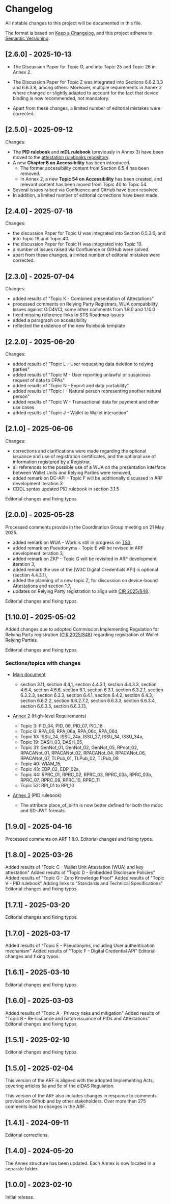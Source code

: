 # Changelog

All notable changes to this project will be documented in this file.

The format is based on [Keep a Changelog](https://keepachangelog.com/en/1.0.0/),
and this project adheres to [Semantic Versioning](https://semverdoc.org/).

## [2.6.0] - 2025-10-13

- The Discussion Paper for Topic O, and into Topic 25 and Topic 26 in Annex 2.
- The Discussion Paper for Topic Z was integrated into Sections 6.6.2.3.3 and 6.6.3.8, among others. Moreover, multiple requirements in Annex 2 where changed or slightly adapted to account for the fact that device binding is now recommended, not mandatory.

- Apart from these changes, a limited number of editorial mistakes were corrected.

## [2.5.0] - 2025-09-12

Changes:

- The **PID rulebook** and **mDL rulebook** (previously in Annex 3) have been
moved to the [attestation rulebooks repository](https://github.com/eu-digital-identity-wallet/eudi-doc-attestation-rulebooks-catalog/).
- A new **Chapter 8 on Accessibility** has been introduced.  
    - The former accessibility content from Section 6.5.4 has been removed.  
    - In Annex 2, a new **Topic 54 on Accessibility** has been created, and
    relevant content has been moved from Topic 40 to Topic 54.  
- Several issues raised via Confluence and GitHub have been resolved.  
- In addition, a limited number of editorial corrections have been made.  

## [2.4.0] - 2025-07-18

Changes:

- the discussion Paper for Topic U was integrated into Section 6.5.3.6, and into
Topic 19 and Topic 40.
- the discussion Paper for Topic H was integrated into Topic 19.
- a number of issues raised via Confluence or GitHub were solved.
- apart from these changes, a limited number of editorial mistakes were corrected.

## [2.3.0] - 2025-07-04

Changes:

- added results of "Topic K - Combined presentation of Attestations"
- processed comments on Relying Party Registrars, WUA compatibility issues
against OID4VCI, some other comments from 1.8.0 and 1.10.0
- fixed missing reference links to STS Roadmap issues
- added a paragraph on accessibility
- reflected the existence of the new Rulebook template

## [2.2.0] - 2025-06-20

Changes:

- added results of "Topic L - User requesting data deletion to relying parties"
- added results of "Topic M - User reporting unlawful or suspicious request of
data to DPAs"
- added results of "Topic N - Export and data portability"
- added results of "Topic I - Natural person representing another natural person"
- added results of "Topic W - Transactional data for payment and other use cases
- added results of "Topic J - Wallet to Wallet interaction"

## [2.1.0] - 2025-06-06

Changes:

- corrections and clarifications were made regarding the optional issuance and
use of registration certificates, and the optional use of information registered
by a Registrar,
- all references to the possible use of a WUA on the presentation interface
between Wallet Units and Relying Parties were removed,
- added remark on DC-API - Topic F will be additionally discussed in ARF
development iteration 3
- CDDL syntax updated PID rulebook in section 3.1.5

Editorial changes and fixing typos.

## [2.0.0] - 2025-05-28

Processed comments provide in the Coordination Group meeting on 21 May 2025.

- added remark on WUA - Work is still in progress on [TS3](https://github.com/eu-digital-identity-wallet/eudi-doc-standards-and-technical-specifications-private/blob/main/docs/technical-specifications/ts3-wallet-unit-attestation.md),
- added remark on Pseudonyms - Topic E will be revised in ARF development
iteration 3,
- added remark on ZKP - Topic G will be revisited in ARF development iteration 3,
- added remark the use of the [W3C Digital Credentials API] is optional (section
4.4.3.1),
- added the planning of a new topic Z, for discussion on device-bound
Attestations and section 1.7,
- updates on Relying Party registration to align with [CIR 2025/848](https://data.europa.eu/eli/reg_impl/2025/848/oj).

Editorial changes and fixing typos.

## [1.10.0] - 2025-05-02

Added changes due to adopted Commission Implementing Regulation for Relying
Party registration ([CIR 2025/848](https://data.europa.eu/eli/reg_impl/2025/848/oj))
regarding registration of Wallet Relying Parties.

Editorial changes and fixing typos.

### Sections/topics with changes

- [Main document](docs/architecture-and-reference-framework-main.md)
    - section 3.11, section 4.4,1, section 4.4.3.1, section 4.4.3.3, section
    4.6.4, section 4.6.6, section 6.1, section 6.3.1, section 6.3.2.1, section
    6.3.2.3, section 6.3.3, section 6.4.1, section 6.4.2, section 6.4.3, section
    6.6.2.2, section 6.6.2.7.2, section 6.6.3.3, section 6.6.3.4, section
    6.6.3.5, section 6.6.3.13,

- [Annex 2](docs/annexes/annex-2/annex-2-high-level-requirements.md) (High-level
Requirements)
    - Topic 3: PID_04, PID, 06, PID_07, PID_16
    - Topic 6: RPA_06, RPA_06a, RPA_06c, RPA_06d,
    - Topic 10: ISSU_24, ISSU_24a, ISSU_27, ISSU_34, ISSU_34a,
    - Topic 19: DASH_03, DASH_05,
    - Topic 31:  GenNot_01, GenNot_02, GenNot_05, RPnot_02, RPACANot_01,
    RPACANot_02, RPACANot_04, RPACANot_06, RPACANot_07, TLPub_01, TLPub_02,
    TLPub_08
    - Topic 40: WIAM_15,
    - Topic 43: EDP_02, EDP_02a,
    - Topic 44: RPRC_01, RPRC_02, RPRC_03, RPRC_03a, RPRC_03b, RPRC_07, RPRC_09,
    RPRC_10, RPRC_11
    - Topic 52: RPI_01 to RPI_10

- [Annex 3](docs/annexes/annex-3/annex-3.01-pid-rulebook.md) (PID rulebook)
    - The attribute place_of_birth is now better defined for both the mdoc and
    SD-JWT formats.

## [1.9.0] - 2025-04-16

Processed comments on ARF 1.8.0.
Editorial changes and fixing typos.

## [1.8.0] - 2025-03-26

Added results of "Topic C - Wallet Unit Attestation (WUA) and key attestation"
Added results of "Topic D - Embedded Disclosure Policies"
Added results of "Topic G - Zero Knowledge Proof"
Added results of "Topic V - PID rulebook"
Adding links to "Standards and Technical Specifications"
Editorial changes and fixing typos.

## [1.7.1] - 2025-03-20

Editorial changes and fixing typos.

## [1.7.0] - 2025-03-17

Added results of "Topic E - Pseudonyms, including User authentication mechanism"
Added results of "Topic F - Digital Credential API"
Editorial changes and fixing typos.

## [1.6.1] - 2025-03-10

Editorial changes and fixing typos.

## [1.6.0] - 2025-03-03

Added results of "Topic A - Privacy risks and mitigation"
Added results of "Topic B - Re-issuance and batch issuance of PIDs and Attestations"
Editorial changes and fixing typos.

## [1.5.1] - 2025-02-10

Editorial changes and fixing typos.

## [1.5.0] - 2025-02-04

This version of the ARF is aligned with the adopted Implementing Acts, covering
articles 5a and 5c of the eIDAS Regulation.

This version of the ARF also includes changes in response to comments provided
on Github and by other stakeholders. Over more than 275 comments lead to changes
in the ARF.

## [1.4.1] - 2024-09-11

Editorial corrections.

## [1.4.0] - 2024-05-20

The Annex structure has been updated. Each Annex is now located in a separate folder.

## [1.0.0] - 2023-02-10

Initial release.
